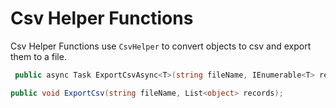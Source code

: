 ﻿# Csv Helper Functions

Csv Helper Functions use `CsvHelper` to convert objects to csv and export them to a file.

```csharp
 public async Task ExportCsvAsync<T>(string fileName, IEnumerable<T> records, CancellationToken cancellationToken = default);
```

```csharp
public void ExportCsv(string fileName, List<object> records);
```
